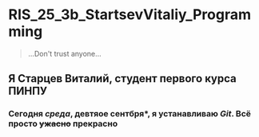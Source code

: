# RIS_25_3b_StartsevVitaliy_Programming
> ...Don't trust anyone...
## Я Старцев Виталий, студент первого курса ПИНПУ ##

### Сегодня *среда*, **девтяое сентбря***, я устанавливаю ***Git***. Всё просто ~~ужасно~~ прекрасно ###
